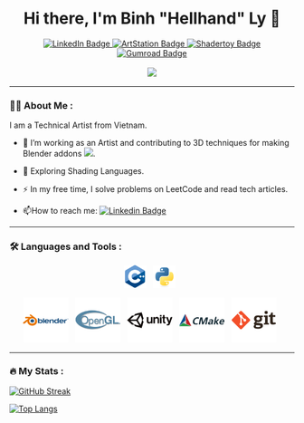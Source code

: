 <h1 align="center">
Hi there, I'm Binh "Hellhand" Ly 👋
</h1>
<div id="badges" align="center">
  <a href="https://www.linkedin.com/in/binh-ly-1b9a6a145">
    <img src="https://img.shields.io/badge/LinkedIn-blue?style=for-the-badge&logo=linkedin&logoColor=white" alt="LinkedIn Badge"/>
  </a>
  <a href="https://www.artstation.com/bnhquc">
    <img src="https://img.shields.io/badge/ArtStation-black?style=for-the-badge&logo=artstation&logoColor=white" alt="ArtStation Badge"/>
  </a>
  <a href="https://www.shadertoy.com/user/hellhand">
    <img src="https://img.shields.io/badge/Shadertoy-orange?style=for-the-badge&logo=shadertoy&logoColor=orange" alt="Shadertoy Badge"/>
  </a>
  <a href="https://hellhand.gumroad.com">
    <img src="https://img.shields.io/badge/Gumroad-pink?style=for-the-badge&logo=gumroad&logoColor=black" alt="Gumroad Badge"/>
  </a>
</div>
<br/>
<div align="center">
  <img src="https://media.giphy.com/media/GRmgmqEbC3oMRL2uQq/giphy-downsized-large.gif"/>
</div>

---

### :man_technologist: About Me :
I am a Technical Artist from Vietnam.

- :telescope: I’m working as an Artist and contributing to 3D techniques for making Blender addons <img src="https://media.giphy.com/media/bGgsc5mWoryfgKBx1u/giphy.gif" width="30">.

- :seedling: Exploring Shading Languages.

- :zap: In my free time, I solve problems on LeetCode and read tech articles.

- :mailbox:How to reach me: [![Linkedin Badge](https://img.shields.io/badge/-LinkedIn-blue?style=flat&logo=Linkedin&logoColor=white)](https://www.linkedin.com/in/binh-ly-1b9a6a145/)

---

### :hammer_and_wrench: Languages and Tools :
<div align="center">
  <img src="https://github.com/devicons/devicon/blob/master/icons/cplusplus/cplusplus-original.svg" title="C++" alt="C++" width="40" height="40"/>&nbsp;&nbsp;
  <img src="https://github.com/devicons/devicon/blob/master/icons/python/python-original.svg" title="Python" alt="Python" width="40" height="40"/>&nbsp;&nbsp;
  
  <img src="https://github.com/devicons/devicon/blob/master/icons/blender/blender-original-wordmark.svg" title="Blender" alt="Blender" width="80" height="80"/>&nbsp;&nbsp;
  <img src="https://github.com/devicons/devicon/blob/master/icons/opengl/opengl-original.svg" title="OpenGL" alt="OpenGL" width="80" height="80"/>&nbsp;&nbsp;
  <img src="https://github.com/devicons/devicon/blob/master/icons/unity/unity-original-wordmark.svg" title="Unity" alt="Unity" width="80" height="80"/>&nbsp;&nbsp;
  <img src="https://github.com/devicons/devicon/blob/master/icons/cmake/cmake-original-wordmark.svg" title="CMake" alt="CMake" width="80" height="80"/>&nbsp;&nbsp;
  <img src="https://github.com/devicons/devicon/blob/master/icons/git/git-original-wordmark.svg" title="Git" alt="Git" width="80" height="80"/>&nbsp;&nbsp;
</div>

---

### :fire: My Stats :

[![GitHub Streak](http://github-readme-streak-stats.herokuapp.com?user=LyQuocBinh1999&theme=dark&background=000000)](https://git.io/streak-stats)

[![Top Langs](https://github-readme-stats.vercel.app/api/top-langs/?username=LyQuocBinh1999)](https://github.com/anuraghazra/github-readme-stats)
